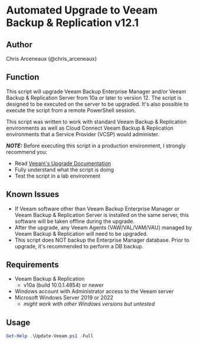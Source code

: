 # Automated Upgrade to Veeam Backup & Replication v12.1

## Author

Chris Arceneaux (@chris_arceneaux)

## Function

This script will upgrade Veeam Backup Enterprise Manager and/or Veeam Backup & Replication Server from 10a or later to version 12. The script is designed to be executed on the server to be upgraded. It's also possible to execute the script from a remote PowerShell session.

This script was written to work with standard Veeam Backup & Replication environments as well as Cloud Connect Veeam Backup & Replication environments that a Service Provider (VCSP) would administer.

***NOTE:*** Before executing this script in a production environment, I strongly recommend you:

* Read [Veeam's Upgrade Documentation](https://helpcenter.veeam.com/docs/backup/vsphere/upgrade_vbr.html?ver=120)
* Fully understand what the script is doing
* Test the script in a lab environment

## Known Issues

* If Veeam software other than Veeam Backup Enterprise Manager or Veeam Backup & Replication Server is installed on the same server, this software will be taken offline during the upgrade.
* After the upgrade, any Veeam Agents (VAW/VAL/VAM/VAU) managed by Veeam Backup & Replication will need to be upgraded.
* This script does NOT backup the Enterprise Manager database. Prior to upgrade, it's recommended to perform a DB backup.

## Requirements

* Veeam Backup & Replication
  * v10a (build 10.0.1.4854) or newer
* Windows account with Administrator access to the Veeam server
* Microsoft Windows Server 2019 or 2022
  * *might work with other Windows versions but untested*

## Usage

```powershell
Get-Help .\Update-Veeam.ps1 -Full
```

